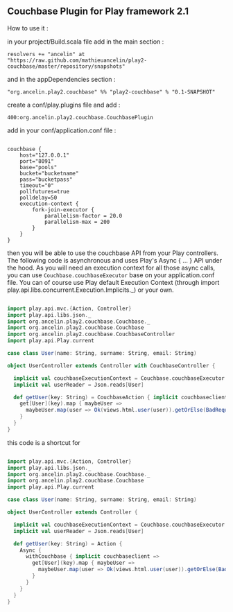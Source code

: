 Couchbase Plugin for Play framework 2.1
---------------------------------------

How to use it :

in your project/Build.scala file add in the main section :

`resolvers += "ancelin" at "https://raw.github.com/mathieuancelin/play2-couchbase/master/repository/snapshots"`

and in the appDependencies section :

`"org.ancelin.play2.couchbase" %% "play2-couchbase" % "0.1-SNAPSHOT"`

create a conf/play.plugins file and add :

`400:org.ancelin.play2.couchbase.CouchbasePlugin`

add in your conf/application.conf file :

```

couchbase {
    host="127.0.0.1"
    port="8091"
    base="pools"
    bucket="bucketname"
    pass="bucketpass"
    timeout="0"
    pollfutures=true
    polldelay=50
    execution-context {
        fork-join-executor {
            parallelism-factor = 20.0
            parallelism-max = 200
        }
    }
}

```

then you will be able to use the couchbase API from your Play controllers. The following code is asynchronous and uses Play's Async { ... } API under the hood. As you will need an execution context for all those async calls, you can use `Couchbase.couchbaseExecutor` base on your application.conf file. You can of course use Play default Execution Context (through import play.api.libs.concurrent.Execution.Implicits._) or your own.

```scala

import play.api.mvc.{Action, Controller}
import play.api.libs.json._
import org.ancelin.play2.couchbase.Couchbase._
import org.ancelin.play2.couchbase.Couchbase
import org.ancelin.play2.couchbase.CouchbaseController
import play.api.Play.current

case class User(name: String, surname: String, email: String)

object UserController extends Controller with CouchbaseController {

  implicit val couchbaseExecutionContext = Couchbase.couchbaseExecutor
  implicit val userReader = Json.reads[User]

  def getUser(key: String) = CouchbaseAction { implicit couchbaseclient =>
    get[User](key).map { maybeUser =>
      maybeUser.map(user => Ok(views.html.user(user)).getOrElse(BadRequest(s"Unable to find user with key: $key"))
    }
  }
}

```

this code is a shortcut for 

```scala

import play.api.mvc.{Action, Controller}
import play.api.libs.json._
import org.ancelin.play2.couchbase.Couchbase._
import org.ancelin.play2.couchbase.Couchbase
import play.api.Play.current

case class User(name: String, surname: String, email: String)

object UserController extends Controller {

  implicit val couchbaseExecutionContext = Couchbase.couchbaseExecutor
  implicit val userReader = Json.reads[User]

  def getUser(key: String) = Action { 
    Async {
      withCouchbase { implicit couchbaseclient =>
        get[User](key).map { maybeUser =>
          maybeUser.map(user => Ok(views.html.user(user)).getOrElse(BadRequest(s"Unable to find user with key: $key"))
        }
      }
    }
  }
}

```

